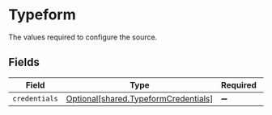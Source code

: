 # Typeform

The values required to configure the source.


## Fields

| Field                                                                                  | Type                                                                                   | Required                                                                               | Description                                                                            |
| -------------------------------------------------------------------------------------- | -------------------------------------------------------------------------------------- | -------------------------------------------------------------------------------------- | -------------------------------------------------------------------------------------- |
| `credentials`                                                                          | [Optional[shared.TypeformCredentials]](undefined/models/shared/typeformcredentials.md) | :heavy_minus_sign:                                                                     | N/A                                                                                    |